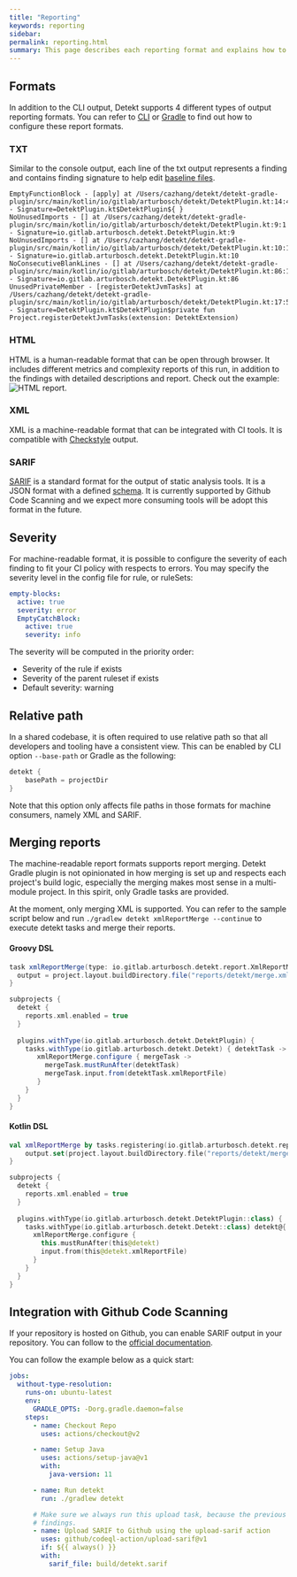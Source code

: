 ```yaml
---
title: "Reporting"
keywords: reporting
sidebar: 
permalink: reporting.html
summary: This page describes each reporting format and explains how to leverage them.
---
```


## Formats

In addition to the CLI output, Detekt supports 4 different types of output reporting formats.
You can refer to [CLI](gettingstarted/cli.md) or [Gradle](gettingstarted/gradle.md) to find
out how to configure these report formats.

### TXT
Similar to the console output, each line of the txt output represents a finding and contains
finding signature to help edit [baseline files](gettingstarted/gradle.md).

```
EmptyFunctionBlock - [apply] at /Users/cazhang/detekt/detekt-gradle-plugin/src/main/kotlin/io/gitlab/arturbosch/detekt/DetektPlugin.kt:14:42 - Signature=DetektPlugin.kt$DetektPlugin${ }
NoUnusedImports - [] at /Users/cazhang/detekt/detekt-gradle-plugin/src/main/kotlin/io/gitlab/arturbosch/detekt/DetektPlugin.kt:9:1 - Signature=io.gitlab.arturbosch.detekt.DetektPlugin.kt:9
NoUnusedImports - [] at /Users/cazhang/detekt/detekt-gradle-plugin/src/main/kotlin/io/gitlab/arturbosch/detekt/DetektPlugin.kt:10:1 - Signature=io.gitlab.arturbosch.detekt.DetektPlugin.kt:10
NoConsecutiveBlankLines - [] at /Users/cazhang/detekt/detekt-gradle-plugin/src/main/kotlin/io/gitlab/arturbosch/detekt/DetektPlugin.kt:86:1 - Signature=io.gitlab.arturbosch.detekt.DetektPlugin.kt:86
UnusedPrivateMember - [registerDetektJvmTasks] at /Users/cazhang/detekt/detekt-gradle-plugin/src/main/kotlin/io/gitlab/arturbosch/detekt/DetektPlugin.kt:17:5 - Signature=DetektPlugin.kt$DetektPlugin$private fun Project.registerDetektJvmTasks(extension: DetektExtension)
```

### HTML
HTML is a human-readable format that can be open through browser. It includes different metrics
and complexity reports of this run, in addition to the findings with detailed descriptions and
report. Check out the example: ![HTML report](images/reporting/html.png).

### XML
XML is a machine-readable format that can be integrated with CI tools. It is compatible with
[Checkstyle](https://checkstyle.sourceforge.io/) output.

### SARIF
[SARIF](https://sarifweb.azurewebsites.net/) is a standard format for the output of 
static analysis tools. It is a JSON format with a defined 
[schema](https://docs.oasis-open.org/sarif/sarif/v2.0/csprd02/schemas/). It is currently supported
by Github Code Scanning and we expect more consuming tools will be adopt this format in the future.

## Severity
For machine-readable format, it is possible to configure the severity of each finding to fit
your CI policy with respects to errors. You may specify the severity level in the config file
for rule, or ruleSets:

```yaml
empty-blocks:
  active: true
  severity: error
  EmptyCatchBlock:
    active: true
    severity: info
```

The severity will be computed in the priority order:
- Severity of the rule if exists
- Severity of the parent ruleset if exists
- Default severity: warning

## Relative path
In a shared codebase, it is often required to use relative path so that all developers and tooling
have a consistent view. This can be enabled by CLI option `--base-path` or Gradle as the following:

```groovy
detekt {
    basePath = projectDir
}
```

Note that this option only affects file paths in those formats for machine consumers,
namely XML and SARIF.

## Merging reports

The machine-readable report formats supports report merging.
Detekt Gradle plugin is not opinionated in how merging is set up and respects each project's build logic, especially 
the merging makes most sense in a multi-module project. In this spirit, only Gradle tasks are provided.

At the moment, only merging XML is supported. You can refer to the sample script below and 
run `./gradlew detekt xmlReportMerge --continue` to execute detekt tasks and merge their reports.

#### Groovy DSL

```groovy
task xmlReportMerge(type: io.gitlab.arturbosch.detekt.report.XmlReportMergeTask) {
  output = project.layout.buildDirectory.file("reports/detekt/merge.xml")
}

subprojects {
  detekt {
    reports.xml.enabled = true
  }
  
  plugins.withType(io.gitlab.arturbosch.detekt.DetektPlugin) {
    tasks.withType(io.gitlab.arturbosch.detekt.Detekt) { detektTask ->
       xmlReportMerge.configure { mergeTask ->
         mergeTask.mustRunAfter(detektTask)
         mergeTask.input.from(detektTask.xmlReportFile)
       }
    }
  }
}
```

#### Kotlin DSL

```kotlin
val xmlReportMerge by tasks.registering(io.gitlab.arturbosch.detekt.report.XmlReportMergeTask::class) { 
    output.set(project.layout.buildDirectory.file("reports/detekt/merge.xml"))
}

subprojects {
  detekt {
    reports.xml.enabled = true
  }
  
  plugins.withType(io.gitlab.arturbosch.detekt.DetektPlugin::class) {
    tasks.withType(io.gitlab.arturbosch.detekt.Detekt::class) detekt@{
      xmlReportMerge.configure {
        this.mustRunAfter(this@detekt)
        input.from(this@detekt.xmlReportFile)
      }
    }
  }
}
```

## Integration with Github Code Scanning
If your repository is hosted on Github, you can enable SARIF output in your repository.
You can follow to the [official documentation](https://docs.github.com/en/github/finding-security-vulnerabilities-and-errors-in-your-code/uploading-a-sarif-file-to-github).

You can follow the example below as a quick start:
```yaml
jobs:
  without-type-resolution:
    runs-on: ubuntu-latest
    env:
      GRADLE_OPTS: -Dorg.gradle.daemon=false
    steps:
      - name: Checkout Repo
        uses: actions/checkout@v2

      - name: Setup Java
        uses: actions/setup-java@v1
        with:
          java-version: 11

      - name: Run detekt
        run: ./gradlew detekt

      # Make sure we always run this upload task, because the previous step fails if there are
      # findings.
      - name: Upload SARIF to Github using the upload-sarif action
        uses: github/codeql-action/upload-sarif@v1
        if: ${{ always() }}
        with:
          sarif_file: build/detekt.sarif
```
